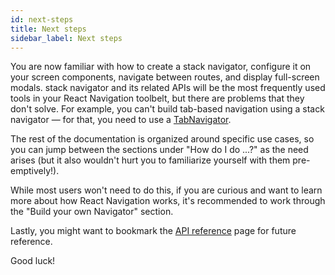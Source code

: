 ```yaml
---
id: next-steps
title: Next steps
sidebar_label: Next steps
---
```


You are now familiar with how to create a stack navigator, configure it on your screen components, navigate between routes, and display full-screen modals. stack navigator and its related APIs will be the most frequently used tools in your React Navigation toolbelt, but there are problems that they don't solve. For example, you can't build tab-based navigation using a stack navigator &mdash; for that, you need to use a [TabNavigator](/docs/tab-based-navigation.html).

The rest of the documentation is organized around specific use cases, so you can jump between the sections under "How do I do ...?" as the need arises (but it also wouldn't hurt you to familiarize yourself with them pre-emptively!).

While most users won't need to do this, if you are curious and want to learn more about how React Navigation works, it's recommended to work through the "Build your own Navigator" section.

Lastly, you might want to bookmark the [API reference](/docs/api-reference.html) page for future reference.

Good luck!
